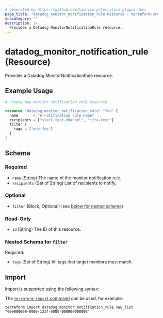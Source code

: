 ```yaml
---
# generated by https://github.com/hashicorp/terraform-plugin-docs
page_title: "datadog_monitor_notification_rule Resource - terraform-provider-datadog"
subcategory: ""
description: |-
  Provides a Datadog MonitorNotificationRule resource.
---
```


# datadog_monitor_notification_rule (Resource)

Provides a Datadog MonitorNotificationRule resource.

## Example Usage

```terraform
# Create new monitor_notification_rule resource

resource "datadog_monitor_notification_rule" "foo" {
  name       = "A notification rule name"
  recipients = ["slack-test-channel", "jira-test"]
  filter {
    tags = ["env:foo"]
  }
}
```

<!-- schema generated by tfplugindocs -->
## Schema

### Required

- `name` (String) The name of the monitor notification rule.
- `recipients` (Set of String) List of recipients to notify.

### Optional

- `filter` (Block, Optional) (see [below for nested schema](#nestedblock--filter))

### Read-Only

- `id` (String) The ID of this resource.

<a id="nestedblock--filter"></a>
### Nested Schema for `filter`

Required:

- `tags` (Set of String) All tags that target monitors must match.

## Import

Import is supported using the following syntax:

The [`terraform import` command](https://developer.hashicorp.com/terraform/cli/commands/import) can be used, for example:

```shell
terraform import datadog_monitor_notification_rule.new_list "00e000000-0000-1234-0000-000000000000"
```

